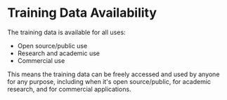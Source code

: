 # Training Data Availability

The training data is available for all uses:
- Open source/public use
- Research and academic use
- Commercial use

This means the training data can be freely accessed and used by anyone for any purpose, including when it's open source/public, for academic research, and for commercial applications. 